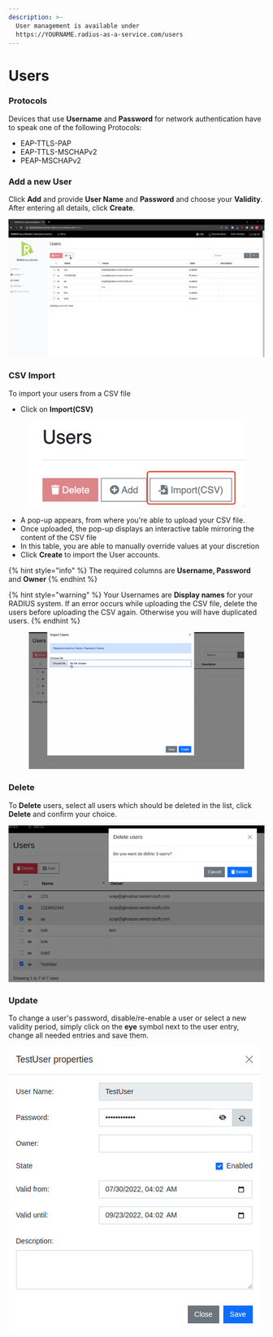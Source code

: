 ```yaml
---
description: >-
  User management is available under
  https://YOURNAME.radius-as-a-service.com/users
---
```


# Users

### Protocols

Devices that use **Username** and **Password** for network authentication have to speak one of the following Protocols:&#x20;

* EAP-TTLS-PAP
* EAP-TTLS-MSCHAPv2
* PEAP-MSCHAPv2

### Add a new User

Click **Add** and provide **User Name** and **Password** and choose your **Validity**. After entering all details, click  **Create**.

![](../.gitbook/assets/create-user.gif)

### CSV Import

To import your users from a CSV file

* Click on **Import(CSV)**

<figure><img src="../.gitbook/assets/image (1) (3).png" alt=""><figcaption></figcaption></figure>

* A pop-up appears, from where you're able to upload your CSV file.&#x20;
* Once uploaded, the pop-up displays an interactive table mirroring the content of the CSV file
* In this table, you are able to manually override values at your discretion
* Click **Create** to import the User accounts.

{% hint style="info" %}
The required columns are **Username, Password** and **Owner**
{% endhint %}

{% hint style="warning" %}
Your Usernames are **Display names** for your RADIUS system. If an error occurs while uploading the CSV file, delete the users before uploading the CSV again. Otherwise you will have duplicated users.
{% endhint %}

<figure><img src="../.gitbook/assets/bulk-add user.gif" alt=""><figcaption></figcaption></figure>

### Delete

To **Delete** users, select all users which should be deleted in the list, click **Delete** and confirm your choice.

![](<../.gitbook/assets/image (86) (1).png>)

&#x20;

### Update

To change a user's password, disable/re-enable a user or select a new validity period, simply click on the **eye** symbol next to the user entry, change all needed entries and save them.

![](<../.gitbook/assets/image (85) (1).png>)
